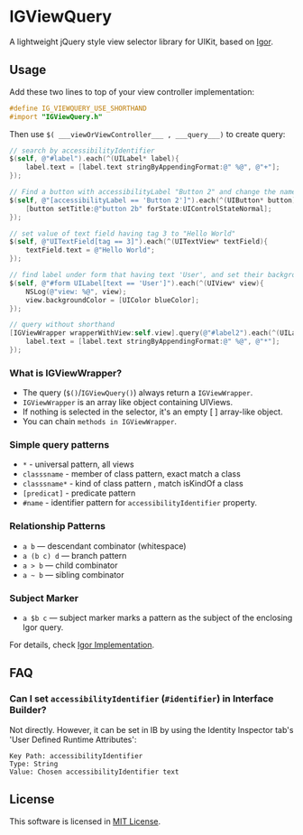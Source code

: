 # IGViewQuery

A lightweight jQuery style view selector library for UIKit, based on [Igor](https://github.com/dhemery/igor).

## Usage

Add these two lines to top of your view controller implementation:

```objective-c
#define IG_VIEWQUERY_USE_SHORTHAND
#import "IGViewQuery.h"
```

Then use ``$( ___viewOrViewController___ , ___query___)`` to create query:

```objective-c
// search by accessibilityIdentifier
$(self, @"#label").each(^(UILabel* label){
    label.text = [label.text stringByAppendingFormat:@" %@", @"+"];
});

// Find a button with accessibilityLabel "Button 2" and change the name to button 2b
$(self, @"[accessibilityLabel == 'Button 2']").each(^(UIButton* button){
    [button setTitle:@"button 2b" forState:UIControlStateNormal];
});

// set value of text field having tag 3 to "Hello World"
$(self, @"UITextField[tag == 3]").each(^(UITextView* textField){
    textField.text = @"Hello World";
});

// find label under form that having text 'User', and set their background color to blue
$(self, @"#form UILabel[text == 'User']").each(^(UIView* view){
    NSLog(@"view: %@", view);
    view.backgroundColor = [UIColor blueColor];
});

// query without shorthand
[IGViewWrapper wrapperWithView:self.view].query(@"#label2").each(^(UILabel* label){
    label.text = [label.text stringByAppendingFormat:@" %@", @"*"];
});
```

### What is IGViewWrapper?

- The query (```$()```/```IGViewQuery()```) always return a ```IGViewWrapper```. 
- ```IGViewWrapper``` is an array like object containing UIViews. 
- If nothing is selected in the selector, it's an empty [ ] array-like object.
- You can chain ```methods in IGViewWrapper```.

### Simple query patterns

- ``*`` - universal pattern, all views
- ``classsname`` - member of class pattern, exact match a class
- ``classsname*`` - kind of class pattern , match isKindOf a class
- ``[predicat]`` - predicate pattern
- ``#name`` -  identifier pattern for ``accessibilityIdentifier`` property.

### Relationship Patterns

- ``a b`` — descendant combinator (whitespace)
- ``a (b c) d`` — branch pattern
- ``a > b`` — child combinator
- ``a ~ b`` — sibling combinator

### Subject Marker

- ``a $b c`` —  subject marker marks a pattern as the subject of the enclosing Igor query.

For details, check [Igor Implementation](https://github.com/dhemery/igor/wiki/Implementation-Status).

## FAQ

### Can I set ``accessibilityIdentifier`` (``#identifier``) in Interface Builder?

Not directly. However, it can be set in IB by using the Identity Inspector tab's 'User Defined Runtime Attributes':

    Key Path: accessibilityIdentifier
    Type: String
    Value: Chosen accessibilityIdentifier text

## License

This software is licensed in [MIT License](https://github.com/siuying/ViewQuery/blob/master/LICENSE.txt).
